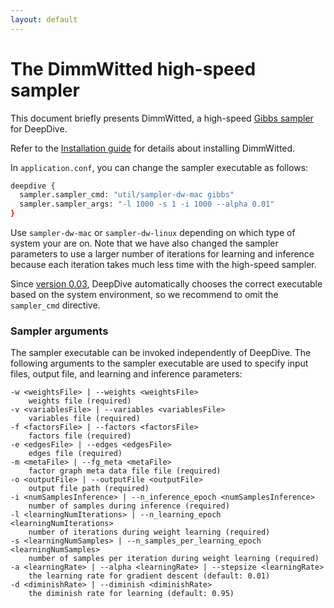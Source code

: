 ```yaml
---
layout: default
---
```


# The DimmWitted high-speed sampler

This document briefly presents DimmWitted, a high-speed [Gibbs
sampler](../general/inference.html#gibbs) for DeepDive.

Refer to the [Installation guide](installation.html#sampler) for details about
installing DimmWitted.

<!-- TODO (Ce) Is the above still needed? If not, remove -->
   
In `application.conf`, you can change the sampler executable as follows:
  
```bash
deepdive {
  sampler.sampler_cmd: "util/sampler-dw-mac gibbs"
  sampler.sampler_args: "-l 1000 -s 1 -i 1000 --alpha 0.01"
}
```

<!-- TODO (Ce) The above seems to also include a parameter `gibbs`. Why isn't
  this in sampler.sampler_args ? -->

<!-- TODO (Ce) Are the parameters correct? -->

Use `sampler-dw-mac` or `sampler-dw-linux` depending on which type
of system your are on. Note that we have also changed the sampler parameters to
use a larger number of iterations for learning and inference because each
iteration takes much less time with the high-speed sampler.

Since [version 0.03](../changelog/0.03-alpha.html), DeepDive automatically
chooses the correct executable based on the system environment, so we recommend to
omit the `sampler_cmd` directive.

### Sampler arguments


The sampler executable can be invoked independently of DeepDive. The following
arguments to the sampler executable are used to specify input files, output
file, and learning and inference parameters:

<!-- TODO (Zifei) We need a better description of each option. Also make sure
that these are still valid. -->

    -w <weightsFile> | --weights <weightsFile>
        weights file (required)
    -v <variablesFile> | --variables <variablesFile>
        variables file (required)
    -f <factorsFile> | --factors <factorsFile>
        factors file (required)
    -e <edgesFile> | --edges <edgesFile>
        edges file (required)
    -m <metaFile> | --fg_meta <metaFile>
        factor graph meta data file file (required)
    -o <outputFile> | --outputFile <outputFile>
        output file path (required)
    -i <numSamplesInference> | --n_inference_epoch <numSamplesInference>
        number of samples during inference (required)
    -l <learningNumIterations> | --n_learning_epoch <learningNumIterations>
        number of iterations during weight learning (required)
    -s <learningNumSamples> | --n_samples_per_learning_epoch <learningNumSamples>
        number of samples per iteration during weight learning (required)
    -a <learningRate> | --alpha <learningRate> | --stepsize <learningRate>
        the learning rate for gradient descent (default: 0.01)
    -d <diminishRate> | --diminish <diminishRate>
        the diminish rate for learning (default: 0.95)


